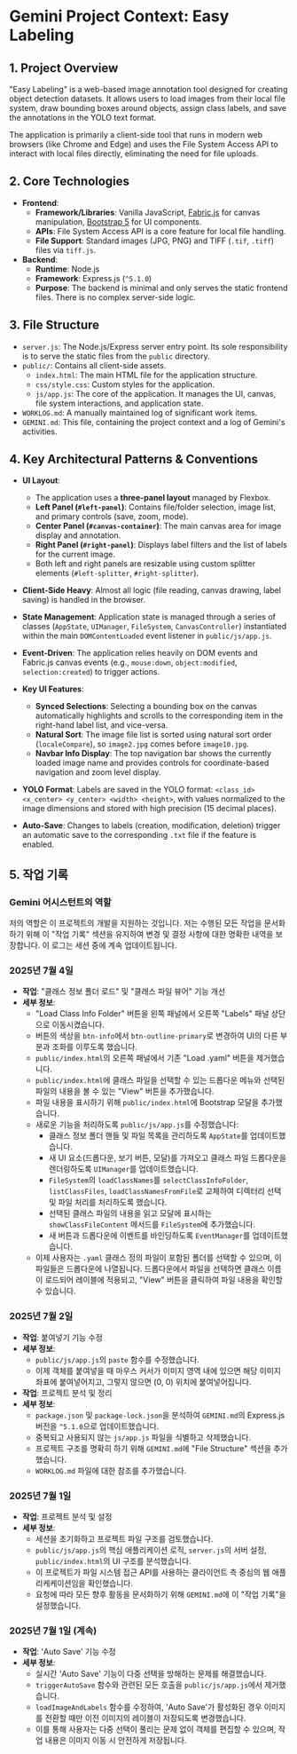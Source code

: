 # Gemini Project Context: Easy Labeling

## 1. Project Overview

"Easy Labeling" is a web-based image annotation tool designed for creating object detection datasets. It allows users to load images from their local file system, draw bounding boxes around objects, assign class labels, and save the annotations in the YOLO text format.

The application is primarily a client-side tool that runs in modern web browsers (like Chrome and Edge) and uses the File System Access API to interact with local files directly, eliminating the need for file uploads.

## 2. Core Technologies

*   **Frontend**:
    *   **Framework/Libraries**: Vanilla JavaScript, [Fabric.js](https://fabricjs.com/) for canvas manipulation, [Bootstrap 5](https://getbootstrap.com/) for UI components.
    *   **APIs**: File System Access API is a core feature for local file handling.
    *   **File Support**: Standard images (JPG, PNG) and TIFF (`.tif`, `.tiff`) files via `tiff.js`.
*   **Backend**:
    *   **Runtime**: Node.js
    *   **Framework**: Express.js (`^5.1.0`)
    *   **Purpose**: The backend is minimal and only serves the static frontend files. There is no complex server-side logic.

## 3. File Structure

*   `server.js`: The Node.js/Express server entry point. Its sole responsibility is to serve the static files from the `public` directory.
*   `public/`: Contains all client-side assets.
    *   `index.html`: The main HTML file for the application structure.
    *   `css/style.css`: Custom styles for the application.
    *   `js/app.js`: The core of the application. It manages the UI, canvas, file system interactions, and application state.
*   `WORKLOG.md`: A manually maintained log of significant work items.
*   `GEMINI.md`: This file, containing the project context and a log of Gemini's activities.

## 4. Key Architectural Patterns & Conventions

*   **UI Layout**:
    *   The application uses a **three-panel layout** managed by Flexbox.
    *   **Left Panel (`#left-panel`)**: Contains file/folder selection, image list, and primary controls (save, zoom, mode).
    *   **Center Panel (`#canvas-container`)**: The main canvas area for image display and annotation.
    *   **Right Panel (`#right-panel`)**: Displays label filters and the list of labels for the current image.
    *   Both left and right panels are resizable using custom splitter elements (`#left-splitter`, `#right-splitter`).

*   **Client-Side Heavy**: Almost all logic (file reading, canvas drawing, label saving) is handled in the browser.

*   **State Management**: Application state is managed through a series of classes (`AppState`, `UIManager`, `FileSystem`, `CanvasController`) instantiated within the main `DOMContentLoaded` event listener in `public/js/app.js`.

*   **Event-Driven**: The application relies heavily on DOM events and Fabric.js canvas events (e.g., `mouse:down`, `object:modified`, `selection:created`) to trigger actions.

*   **Key UI Features**:
    *   **Synced Selections**: Selecting a bounding box on the canvas automatically highlights and scrolls to the corresponding item in the right-hand label list, and vice-versa.
    *   **Natural Sort**: The image file list is sorted using natural sort order (`localeCompare`), so `image2.jpg` comes before `image10.jpg`.
    *   **Navbar Info Display**: The top navigation bar shows the currently loaded image name and provides controls for coordinate-based navigation and zoom level display.

*   **YOLO Format**: Labels are saved in the YOLO format: `<class_id> <x_center> <y_center> <width> <height>`, with values normalized to the image dimensions and stored with high precision (15 decimal places).

*   **Auto-Save**: Changes to labels (creation, modification, deletion) trigger an automatic save to the corresponding `.txt` file if the feature is enabled.

## 5. 작업 기록

### Gemini 어시스턴트의 역할
저의 역할은 이 프로젝트의 개발을 지원하는 것입니다. 저는 수행된 모든 작업을 문서화하기 위해 이 "작업 기록" 섹션을 유지하여 변경 및 결정 사항에 대한 명확한 내역을 보장합니다. 이 로그는 세션 중에 계속 업데이트됩니다.

### 2025년 7월 4일
*   **작업**: "클래스 정보 폴더 로드" 및 "클래스 파일 뷰어" 기능 개선
*   **세부 정보**:
    *   "Load Class Info Folder" 버튼을 왼쪽 패널에서 오른쪽 "Labels" 패널 상단으로 이동시켰습니다.
    *   버튼의 색상을 `btn-info`에서 `btn-outline-primary`로 변경하여 UI의 다른 부분과 조화를 이루도록 했습니다.
    *   `public/index.html`의 오른쪽 패널에서 기존 "Load .yaml" 버튼을 제거했습니다.
    *   `public/index.html`에 클래스 파일을 선택할 수 있는 드롭다운 메뉴와 선택된 파일의 내용을 볼 수 있는 "View" 버튼을 추가했습니다.
    *   파일 내용을 표시하기 위해 `public/index.html`에 Bootstrap 모달을 추가했습니다.
    *   새로운 기능을 처리하도록 `public/js/app.js`를 수정했습니다:
        *   클래스 정보 폴더 핸들 및 파일 목록을 관리하도록 `AppState`를 업데이트했습니다.
        *   새 UI 요소(드롭다운, 보기 버튼, 모달)를 가져오고 클래스 파일 드롭다운을 렌더링하도록 `UIManager`를 업데이트했습니다.
        *   `FileSystem`의 `loadClassNames`를 `selectClassInfoFolder`, `listClassFiles`, `loadClassNamesFromFile`로 교체하여 디렉터리 선택 및 파일 처리를 처리하도록 했습니다.
        *   선택된 클래스 파일의 내용을 읽고 모달에 표시하는 `showClassFileContent` 메서드를 `FileSystem`에 추가했습니다.
        *   새 버튼과 드롭다운에 이벤트를 바인딩하도록 `EventManager`를 업데이트했습니다.
    *   이제 사용자는 `.yaml` 클래스 정의 파일이 포함된 폴더를 선택할 수 있으며, 이 파일들은 드롭다운에 나열됩니다. 드롭다운에서 파일을 선택하면 클래스 이름이 로드되어 레이블에 적용되고, "View" 버튼을 클릭하여 파일 내용을 확인할 수 있습니다.

### 2025년 7월 2일
*   **작업**: 붙여넣기 기능 수정
*   **세부 정보**:
    *   `public/js/app.js`의 `paste` 함수를 수정했습니다.
    *   이제 객체를 붙여넣을 때 마우스 커서가 이미지 영역 내에 있으면 해당 이미지 좌표에 붙여넣어지고, 그렇지 않으면 (0, 0) 위치에 붙여넣어집니다.
*   **작업**: 프로젝트 분석 및 정리
*   **세부 정보**:
    *   `package.json` 및 `package-lock.json`을 분석하여 `GEMINI.md`의 Express.js 버전을 `^5.1.0`으로 업데이트했습니다.
    *   중복되고 사용되지 않는 `js/app.js` 파일을 식별하고 삭제했습니다.
    *   프로젝트 구조를 명확히 하기 위해 `GEMINI.md`에 "File Structure" 섹션을 추가했습니다.
    *   `WORKLOG.md` 파일에 대한 참조를 추가했습니다.

### 2025년 7월 1일
*   **작업**: 프로젝트 분석 및 설정
*   **세부 정보**:
    *   세션을 초기화하고 프로젝트 파일 구조를 검토했습니다.
    *   `public/js/app.js`의 핵심 애플리케이션 로직, `server.js`의 서버 설정, `public/index.html`의 UI 구조를 분석했습니다.
    *   이 프로젝트가 파일 시스템 접근 API를 사용하는 클라이언트 측 중심의 웹 애플리케케이션임을 확인했습니다.
    *   요청에 따라 모든 향후 활동을 문서화하기 위해 `GEMINI.md`에 이 "작업 기록"을 설정했습니다.

### 2025년 7월 1일 (계속)
*   **작업**: 'Auto Save' 기능 수정
*   **세부 정보**:
    *   실시간 'Auto Save' 기능이 다중 선택을 방해하는 문제를 해결했습니다.
    *   `triggerAutoSave` 함수와 관련된 모든 호출을 `public/js/app.js`에서 제거했습니다.
    *   `loadImageAndLabels` 함수를 수정하여, 'Auto Save'가 활성화된 경우 이미지를 전환할 때만 이전 이미지의 레이블이 저장되도록 변경했습니다.
    *   이를 통해 사용자는 다중 선택이 풀리는 문제 없이 객체를 편집할 수 있으며, 작업 내용은 이미지 이동 시 안전하게 저장됩니다.
